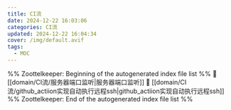 ```yaml
---
title: CI流
date: 2024-12-22 16:03:06
categories: CI流
updated: 2024-12-22 16:04:34
cover: /img/default.avif
tags:
  - MOC
---
```

%% Zoottelkeeper: Beginning of the autogenerated index file list  %%
📄 [[domain/CI流/服务器端口监听|服务器端口监听]]
📄 [[domain/CI流/github_actiion实现自动执行远程ssh|github_actiion实现自动执行远程ssh]]
%% Zoottelkeeper: End of the autogenerated index file list  %%
